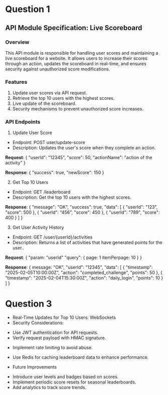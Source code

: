 # Question 1 #
## API Module Specification: Live Scoreboard ##

### Overview
This API module is responsible for handling user scores and maintaining a live scoreboard for a website. It allows users to increase their scores through an action, updates the scoreboard in real-time, and ensures security against unauthorized score modifications.

### Features
1. Update user scores via API request.
2. Retrieve the top 10 users with the highest scores.
3. Live update of the scoreboard.
4. Security mechanisms to prevent unauthorized score increases.

### API Endpoints
1. Update User Score
- Endpoint: POST user/update-score
- Description: Updates the user's score when they complete an action.

**Request**:
{
  "userId": "12345",
  "score": 50,
  "actionName": "action of the activity"
}

**Response**:
{
  "success": true,
  "newScore": 150
}



2. Get Top 10 Users
- Endpoint: GET /leaderboard
- Description: Get the top 10 users with the highest scores.

**Response**:
{
  "message": "OK",
  "success": true,
  "data": [
    { "userId": "123", "score": 500 },
    { "userId": "456", "score": 450 },
    { "userId": "789", "score": 400 }
  ]
}



3. Get User Activity History
- Endpoint: GET /user/{userId}/activities
- Description: Returns a list of activities that have generated points for the user..

**Request**:
{
  "param: "userId"
  "query": {
    page: 1
    itemPerpage: 10
  }
}

**Response**:
{
  message: "OK",
  "userId": "12345",
  "data": [
    { "timestamp": "2025-02-05T10:00:00Z", "action": "completed_challenge", "points": 50 },
    { "timestamp": "2025-02-04T15:30:00Z", "action": "daily_login", "points": 10 }
  ]
}



# Question 3 #
- Real-Time Updates for Top 10 Users: WebSockets
- Security Considerations:
 + Use JWT authentication for API requests.
 + Verify request payload with HMAC signature.
- Implement rate limiting to avoid abuse.
- Use Redis for caching leaderboard data to enhance performance.

- Future Improvements
 + Introduce user levels and badges based on scores.
 + Implement periodic score resets for seasonal leaderboards.
 + Add analytics to track score trends.
